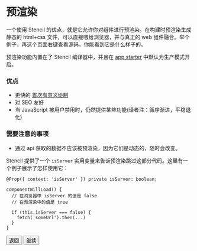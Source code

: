 # 预渲染

一个使用 Stencil 的优点，就是它允许你对组件进行预渲染。在构建时预渲染生成静态的 html+css 文件，可以直接喂给浏览器，并与真正的 web 组件融合。举个例子，再这个页面右键查看源码，你能看到它是什么样子的。

预渲染功能内置在了 Stencil 编译器中，并且在 [app starter](https://github.com/ionic-team/stencil-app-starter) 中默认为生产模式开启。

### 优点

- 更快的 [首次有意义绘制](https://developers.google.com/web/tools/lighthouse/audits/first-meaningful-paint)
- 对 SEO 友好
- 当 JavaScript 被用户禁用时，仍然提供某些功能(译者注：循序渐进，平稳退化)


### 需要注意的事项

- 通过 api 获取的数据不应该被预渲染，因为它们是动态的，随时会改变。

Stencil 提供了一个 `isServer` 实用变量来告诉预渲染跳过这部分代码。这里有一个例子展示了怎样使用它：

```
@Prop({ context: 'isServer' }) private isServer: boolean;

componentWillLoad() {
  // 在浏览器中 isServer 的值是 false
  // 在预渲染中的值是 true

  if (this.isServer === false) {
    fetch('someUrl').then(...)
  }
}
```

<stencil-route-link url="/docs/stencil-config" router="#router" custom="true">
  <button class="backButton">
    返回
  </button>
</stencil-route-link>

<stencil-route-link url="/docs/server-side-rendering" custom="true">
  <button class="nextButton">
    继续
  </button>
</stencil-route-link>
